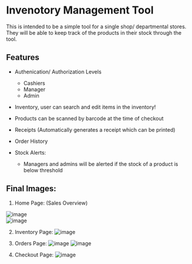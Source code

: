 # Invenotory Management Tool

This is intended to be a simple tool for a single shop/ departmental stores.
They will be able to keep track of the products in their stock through the tool. 

## Features

- Authenication/ Authorization Levels
    - Cashiers 
    - Manager 
    - Admin

- Inventory, user can search and edit items in the inventory!
- Products can be scanned by barcode at the time of checkout
- Receipts (Automatically generates a receipt which can be printed)
- Order History 
- Stock Alerts:
    - Managers and admins will be alerted if the stock of a product is below threshold

## Final Images:

1. Home Page: (Sales Overview)

![image](https://github.com/user-attachments/assets/97001ef8-04ff-4b4c-940e-80220aa84d03)
<br />
![image](https://github.com/user-attachments/assets/85a108a2-15c2-45fe-b555-d4c72ae5faf0)

2. Inventory Page: 
![image](https://github.com/user-attachments/assets/0422b4ed-74e6-4a92-92e0-16509477e669)

3. Orders Page:
![image](https://github.com/user-attachments/assets/4d987f61-6452-432e-8b02-2b45592c2c9a)
![image](https://github.com/user-attachments/assets/c8e7045e-981c-4fbe-97d8-18319096800f)
   
4. Checkout Page:
![image](https://github.com/user-attachments/assets/c19897f3-7cf8-45c2-bd4f-8fa61e6d5194)
